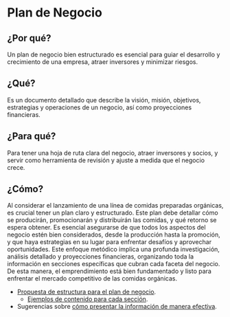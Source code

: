 # Plan de Negocio

## ¿Por qué?

Un plan de negocio bien estructurado es esencial para guiar el desarrollo y crecimiento de una empresa, atraer inversores y minimizar riesgos.

## ¿Qué?

Es un documento detallado que describe la visión, misión, objetivos, estrategias y operaciones de un negocio, así como proyecciones financieras.

## ¿Para qué?

Para tener una hoja de ruta clara del negocio, atraer inversores y socios, y servir como herramienta de revisión y ajuste a medida que el negocio crece.

## ¿Cómo?

Al considerar el lanzamiento de una línea de comidas preparadas orgánicas, es crucial tener un plan claro y estructurado. Este plan debe detallar cómo se producirán, promocionarán y distribuirán las comidas, y qué retorno se espera obtener. Es esencial asegurarse de que todos los aspectos del negocio estén bien considerados, desde la producción hasta la promoción, y que haya estrategias en su lugar para enfrentar desafíos y aprovechar oportunidades. Este enfoque metódico implica una profunda investigación, análisis detallado y proyecciones financieras, organizando toda la información en secciones específicas que cubran cada faceta del negocio. De esta manera, el emprendimiento está bien fundamentado y listo para enfrentar el mercado competitivo de las comidas orgánicas.

- [Propuesta de estructura para el plan de negocio](propuestaEstructura.md).
  - [Ejemplos de contenido para cada sección](ejemplosContenido.md).
- Sugerencias sobre [cómo presentar la información de manera efectiva](sugerenciasPresentacion.md).
